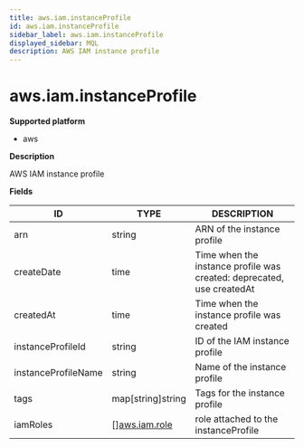 ```yaml
---
title: aws.iam.instanceProfile
id: aws.iam.instanceProfile
sidebar_label: aws.iam.instanceProfile
displayed_sidebar: MQL
description: AWS IAM instance profile
---
```


# aws.iam.instanceProfile

**Supported platform**

- aws

**Description**

AWS IAM instance profile

**Fields**

| ID                  | TYPE                                      | DESCRIPTION                                                           |
| ------------------- | ----------------------------------------- | --------------------------------------------------------------------- |
| arn                 | string                                    | ARN of the instance profile                                           |
| createDate          | time                                      | Time when the instance profile was created: deprecated, use createdAt |
| createdAt           | time                                      | Time when the instance profile was created                            |
| instanceProfileId   | string                                    | ID of the IAM instance profile                                        |
| instanceProfileName | string                                    | Name of the instance profile                                          |
| tags                | map[string]string                         | Tags for the instance profile                                         |
| iamRoles            | &#91;&#93;[aws.iam.role](aws.iam.role.md) | role attached to the instanceProfile                                  |
